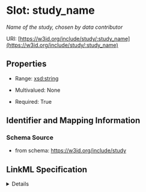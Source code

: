 # Slot: study_name
_Name of the study, chosen by data contributor_


URI: [https://w3id.org/include/study/:study_name](https://w3id.org/include/study/:study_name)



<!-- no inheritance hierarchy -->




## Properties

* Range: [xsd:string](xsd:string)
* Multivalued: None



* Required: True





## Identifier and Mapping Information







### Schema Source


* from schema: https://w3id.org/include/study




## LinkML Specification

<details>
```yaml
name: study_name
definition_uri: include:study_name
description: Name of the study, chosen by data contributor
title: Study Name
from_schema: https://w3id.org/include/study
rank: 1000
alias: study_name
domain_of:
- Study
range: string
required: true

```
</details>